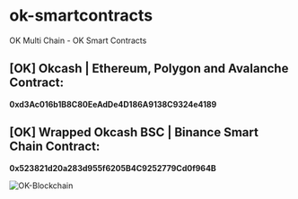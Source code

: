 # ok-smartcontracts
OK Multi Chain - OK Smart Contracts

## [OK] Okcash | Ethereum, Polygon and Avalanche Contract:

**0xd3Ac016b1B8C80EeAdDe4D186A9138C9324e4189**

## [OK] Wrapped Okcash BSC | Binance Smart Chain Contract:

**0x523821d20a283d955f6205B4C9252779Cd0f964B**

![OK-Blockchain](https://i.imgur.com/Ji5jRIT.png)
